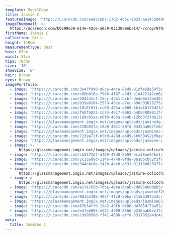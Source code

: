 ```yaml
---
template: ModelPage
title: Jassie C
featuredImage: 'https://ucarecdn.com/ea85ceb7-17d2-4d5c-8933-ae1435849858/'
imageThumbnail: >-
  https://ucarecdn.com/b0299e39-614e-42ce-a039-03130a9eba14/-/crop/879x1222/270,179/-/preview/
firstName: Jassie C
collection: Girls
height: 149cm
measurementType: bust
bust: 67cm
waist: 57cm
hips: 70cms
size: '10'
shoeSize: '6'
hair: Brown
eyes: Brown
imagePortfolio:
  - image: 'https://ucarecdn.com/3e47f990-88ce-44ce-86d9-01dfe5de59f3/'
  - image: 'https://ucarecdn.com/e88bb18a-7940-4187-a7d3-e1d422142cd6/'
  - image: 'https://ucarecdn.com/204441cf-15cc-4ab1-bcbf-dedd0e12ee20/'
  - image: 'https://ucarecdn.com/b39a0104-2579-49ce-a7ec-990c03826275/'
  - image: 'https://ucarecdn.com/19c0f811-cc09-483a-a908-6b1e16175d2f/'
  - image: 'https://ucarecdn.com/f68fb022-1c74-46c7-86b5-b4b93008011f/'
  - image: 'https://ucarecdn.com/189c65aa-66f8-483a-9e4b-12bb3f2f8613/'
  - image: 'https://glassmanagement.imgix.net/images/uploads/jamine3g.jpg'
  - image: 'https://ucarecdn.com/318b03fa-c8a8-4841-80fd-8435aa6b7fe8/'
  - image: 'https://glassmanagement.imgix.net/images/uploads/jasminec-1.jpg'
  - image: 'https://ucarecdn.com/7239a71f-05dd-478d-a6d9-6b9304521fbe/'
  - image: 'https://glassmanagement.imgix.net/images/uploads/jasmine-c.jpg'
  - image: >-
      https://glassmanagement.imgix.net/images/uploads/jasmine-colicchia-mmfs-2_preview.jpg
  - image: 'https://ucarecdn.com/cb5272df-d469-48d0-9b59-eca38ae64be1/'
  - image: 'https://ucarecdn.com/2c1c6d6d-1146-4748-9fde-0a10bcbc2f3f/'
  - image: 'https://ucarecdn.com/344c4c6e-242b-4ae0-a531-013188d258f7/'
  - image: >-
      https://glassmanagement.imgix.net/images/uploads/jasmine-colicchia-mmfs-9_preview.jpg
  - image: >-
      https://glassmanagement.imgix.net/images/uploads/jasmine-colicchia-mmfs-4_preview.jpg
  - image: 'https://ucarecdn.com/a17e765b-7dbe-49ba-bcab-7dd95860dab5/'
  - image: 'https://glassmanagement.imgix.net/images/uploads/jasmine3264871989.jpg'
  - image: 'https://ucarecdn.com/983a3406-492f-4fc9-b0ba-2fa0b394332c/'
  - image: 'https://glassmanagement.imgix.net/images/uploads/jasmine67234718.jpg'
  - image: 'https://ucarecdn.com/67b34ff9-19a2-49f6-8f88-d4785df7ba52/'
  - image: 'https://ucarecdn.com/e37eb005-e521-4999-8f66-b236aab6ec37/'
  - image: 'https://ucarecdn.com/c999b56d-ff41-469b-affd-5317852a4dc4/'
meta:
  title: Jasmine C
---
```


